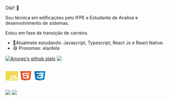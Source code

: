 Olá!! 👋

Sou técnica em edificações pelo IFPE e Estudante de Análise e desenvolvimento de sistemas.

Estou em fase de transição de carreira.

- 🌱Atualmete estudando: Javascript, Typescript, React Js e React Native.
- 😄 Pronomes: ela/dela

<a href="https://github.com/gihcelly/github-readme-stats"><img align="center" height="180" src="https://github-readme-stats.vercel.app/api?username=gihcelly&show_icons=true&include_all_commits=true&theme=highcontrast" alt="Anurag's github stats" /></a>
<a href="https://github.com/gicelly/github-readme-stats"><img align="center" height="180" src="https://github-readme-stats.vercel.app/api/top-langs/?username=gihcelly&layout=compact&theme=highcontrast&card_width=240" /></a>
  
<div style="display: inline_block"><br>
  <img align="center" alt="gih-Js" height="30" width="40" src="https://raw.githubusercontent.com/devicons/devicon/master/icons/javascript/javascript-plain.svg">
  <img align="center" alt="gih-HTML" height="30" width="40" src="https://raw.githubusercontent.com/devicons/devicon/master/icons/html5/html5-original.svg">
  <img align="center" alt="gih-CSS" height="30" width="40" src="https://raw.githubusercontent.com/devicons/devicon/master/icons/css3/css3-original.svg">
</div>
  
  ##
  
  <a href="https://www.linkedin.com/in/gicelly-oliveira-62ab5492" target="_blank"><img src="https://img.shields.io/badge/-LinkedIn-%230077B5?style=for-the-badge&logo=linkedin&logoColor=white" target="_blank"></a> 
  <a href = "mailto:gicelly.oliveira@gmail.com"><img src="https://img.shields.io/badge/-Gmail-%23333?style=for-the-badge&logo=gmail&logoColor=white" target="_blank"></a>
  
